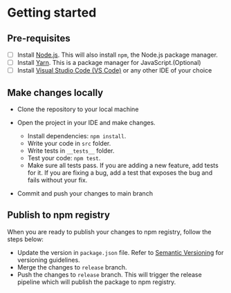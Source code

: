 # Getting started

## Pre-requisites

- [ ] Install [Node.js](https://nodejs.org/en/download/). This will also install `npm`, the Node.js package manager.
- [ ] Install [Yarn](https://yarnpkg.com/en/docs/install). This is a package manager for JavaScript.(Optional)
- [ ] Install [Visual Studio Code (VS Code)](https://code.visualstudio.com/) or any other IDE of your choice

## Make changes locally

- Clone the repository to your local machine
- Open the project in your IDE and make changes.

  - Install dependencies: `npm install`.
  - Write your code in `src` folder.
  - Write tests in `__tests__` folder.
  - Test your code: `npm test`.
  - Make sure all tests pass. If you are adding a new feature, add tests for it. If you are fixing a bug, add a test that exposes the bug and fails without your fix.

- Commit and push your changes to main branch

## Publish to npm registry

When you are ready to publish your changes to npm registry, follow the steps below:

- Update the version in `package.json` file. Refer to [Semantic Versioning](https://semver.org/) for versioning guidelines.
- Merge the changes to `release` branch.
- Push the changes to `release` branch. This will trigger the release pipeline which will publish the package to npm registry.
